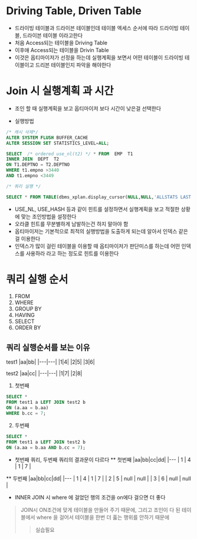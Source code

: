 # Driving Table, Driven Table
* 드라이빙 테이블과 드라이븐 테이블인데 테이블 엑세스 순서에 따라 드라이빙 테이블, 드라이븐 테이블 이라고한다
* 처음 Access되는 테이블을 Driving Table
* 이후애 Access되는 테이블을 Drivin Table
* 이것은 옵티마이저가 선정을 하는데 실행계획을 보면서 어떤 테이블이 드라이빙 테이블이고 드리븐 테이블인지 파악을 해야한다

# Join 시 실행계획 과 시간
* 조인 할 때 실행계획을 보고 옵티마이저 보다 시간이 낮은걸 선택한다

* 실행방법
```sql
/* 캐시 삭제*/ 
ALTER SYSTEM FLUSH BUFFER_CACHE
ALTER SESSION SET STATISTICS_LEVEL=ALL;

SELECT  /* ordered use_nl(t2) */ * FROM  EMP  T1 
INNER JOIN  DEPT  T2  
ON T1.DEPTNO = T2.DEPTNO 
WHERE t1.empno >3440
AND t1.empno <3449

/* 쿼리 실행 */

SELECT * FROM TABLE(dbms_xplan.display_cursor(NULL,NULL,'ALLSTATS LAST'));
```
* USE_NL, USE_HASH 등과 같이 힌트를 설정하면서 실행계획을 보고 적절한 상황에 맞는 조인방법을 설정한다
* 오라클 힌트를 무분별하게 남발하는건 하지 말아야 함
* 옵티마이저는 기본적으로 최적의 실행방법을 도출하게 되는데 알아서 인덱스 같은걸 이용한다
* 인덱스가 많이 걸린 테이블을 이용할 때 옵티마이저가 판단미스를 하는데 어떤 인덱스를 사용하라 라고 하는 정도로 힌트를 이용한다

# 쿼리 실행 순서
1. FROM
1. WHERE
1. GROUP BY
1. HAVING
1. SELECT
1. ORDER BY

## 쿼리 실행순서를 보는 이유

test1
|aa|bb|
|---|---|
|1|4|
|2|5|
|3|6|

test2
|aa|cc|
|---|---|
|1|7|
|2|8|

1. 첫번째
```sql
SELECT *
FROM test1 a LEFT JOIN test2 b
ON (a.aa = b.aa)
WHERE b.cc = 7;
```
2. 두번째
```sql
SELECT *
FROM test1 a LEFT JOIN test2 b
ON (a.aa = b.aa AND b.cc = 7);
```
* 첫번째 쿼리, 두번째 쿼리의 결과문이 다르다
** 첫번째
|aa|bb|cc|dd|
|---
| 1 | 4 | 1 | 7 |

** 두번째
|aa|bb|cc|dd|
|---
| 1 | 4 | 1 | 7 |
| 2 | 5 | null | null |
| 3 | 6 | null | null |


* INNER JOIN 시 where 에 걸었던 행의 조건을 on에다 걸으면 더 좋다
> JOIN시 ON조건에 맞게 테이블을 만들어 주기 때문에, 그리고 조인이 다 된 테이블에서 where 을 걸어서 테이블을 한번 더 훓는 행위를 안하기 때문에
>> 실습필요
